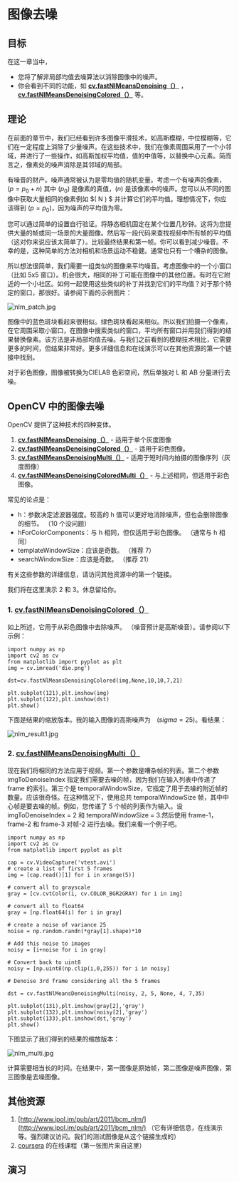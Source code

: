 # 图像去噪

## 目标

在这一章当中，

*   您将了解非局部均值去噪算法以消除图像中的噪声。
*   你会看到不同的功能，如 **[cv.fastNlMeansDenoising（）](../../d1/d79/group__photo__denoise.html#ga4c6b0031f56ea3f98f768881279ffe93 "Perform image denoising using Non-local Means Denoising algorithm http://www.ipol.im/pub/algo/bcm_non_local_means_denoising/ with several computational optimizations. Noise expected to be a gaussian white noise. ")** ， **[cv.fastNlMeansDenoisingColored（）](../../d1/d79/group__photo__denoise.html#ga03aa4189fc3e31dafd638d90de335617 "Modification of fastNlMeansDenoising function for colored images. ")** 等。

## 理论

在前面的章节中，我们已经看到许多图像平滑技术，如高斯模糊，中位模糊等，它们在一定程度上消除了少量噪声。在这些技术中，我们在像素周围采用了一个小邻域，并进行了一些操作，如高斯加权平均值，值的中值等，以替换中心元素。简而言之，像素处的噪声消除是其邻域的局部。

有噪音的财产。噪声通常被认为是零均值的随机变量。考虑一个有噪声的像素，$( p = p_0 + n )$ 其中 $( p_0 )$ 是像素的真值，$( n )$  是该像素中的噪声。您可以从不同的图像中获取大量相同的像素例如 $( N ) $ 并计算它们的平均值。理想情况下，你应该得到 $( p = p_0 )$，因为噪声的平均值为零。

您可以通过简单的设置自行验证。将静态相机固定在某个位置几秒钟。这将为您提供大量的帧或同一场景的大量图像。然后写一段代码来查找视频中所有帧的平均值（这对你来说应该太简单了）。比较最终结果和第一帧。你可以看到减少噪音。不幸的是，这种简单的方法对相机和场景运动不稳健。通常也只有一个嘈杂的图像。

所以想法很简单，我们需要一组类似的图像来平均噪音。考虑图像中的一个小窗口（比如 5x5 窗口）。机会很大，相同的补丁可能在图像中的其他位置。有时在它附近的一个小社区。如何一起使用这些类似的补丁并找到它们的平均值？对于那个特定的窗口，那很好。请参阅下面的示例图片：

![nlm_patch.jpg](img/1aac3a6b3789edad51aa59a26161104e.jpg)

图像中的蓝色斑块看起来很相似。绿色斑块看起来相似。所以我们拍摄一个像素，在它周围采取小窗口，在图像中搜索类似的窗口，平均所有窗口并用我们得到的结果替换像素。该方法是非局部均值去噪。与我们之前看到的模糊技术相比，它需要更多的时间，但结果非常好。更多详细信息和在线演示可以在其他资源的第一个链接中找到。

对于彩色图像，图像被转换为​​CIELAB 色彩空间，然后单独对 L 和 AB 分量进行去噪。

## OpenCV 中的图像去噪

OpenCV 提供了这种技术的四种变体。

1.  **[cv.fastNlMeansDenoising（）](../../d1/d79/group__photo__denoise.html#ga4c6b0031f56ea3f98f768881279ffe93 "Perform image denoising using Non-local Means Denoising algorithm http://www.ipol.im/pub/algo/bcm_non_local_means_denoising/ with several computational optimizations. Noise expected to be a gaussian white noise. ")** - 适用于单个灰度图像
2.  **[cv.fastNlMeansDenoisingColored（）](../../d1/d79/group__photo__denoise.html#ga03aa4189fc3e31dafd638d90de335617 "Modification of fastNlMeansDenoising function for colored images. ")** - 适用于彩色图像。
3.  **[cv.fastNlMeansDenoisingMulti（）](../../d1/d79/group__photo__denoise.html#gaf4421bf068c4d632ea7f0aa38e0bf172 "Modification of fastNlMeansDenoising function for images sequence where consecutive images have been ...")** - 适用于短时间内拍摄的图像序列（灰度图像）
4.  **[cv.fastNlMeansDenoisingColoredMulti（）](../../d1/d79/group__photo__denoise.html#gaa501e71f52fb2dc17ff8ca5e7d2d3619 "Modification of fastNlMeansDenoisingMulti function for colored images sequences. ")** - 与上述相同，但适用于彩色图像。

常见的论点是：

*   h：参数决定滤波器强度。较高的 h 值可以更好地消除噪声，但也会删除图像的细节。 （10 个没问题）
*   hForColorComponents：与 h 相同，但仅适用于彩色图像。 （通常与 h 相同）
*   templateWindowSize：应该是奇数。 （推荐 7）
*   searchWindowSize：应该是奇数。 （推荐 21）

有关这些参数的详细信息，请访问其他资源中的第一个链接。

我们将在这里演示 2 和 3。休息留给你。

### 1\. [cv.fastNlMeansDenoisingColored（）](../../d1/d79/group__photo__denoise.html#ga03aa4189fc3e31dafd638d90de335617 "Modification of fastNlMeansDenoising function for colored images. ")

如上所述，它用于从彩色图像中去除噪声。 （噪音预计是高斯噪音）。请参阅以下示例：

```
import numpy as np
import cv2 as cv
from matplotlib import pyplot as plt
img = cv.imread('die.png')

dst=cv.fastNlMeansDenoisingColored(img,None,10,10,7,21)

plt.subplot(121),plt.imshow(img)
plt.subplot(122),plt.imshow(dst)
plt.show()
```

下面是结果的缩放版本。我的输入图像的高斯噪声为　$( sigma = 25)$。看结果：

![nlm_result1.jpg](img/5c57018c7904d208b3ccd44d0466978e.jpg)

### 2\. [cv.fastNlMeansDenoisingMulti（）](../../d1/d79/group__photo__denoise.html#gaf4421bf068c4d632ea7f0aa38e0bf172 "Modification of fastNlMeansDenoising function for images sequence where consecutive images have been ...")

现在我们将相同的方法应用于视频。第一个参数是嘈杂帧的列表。第二个参数 imgToDenoiseIndex 指定我们需要去噪的帧，因为我们在输入列表中传递了 frame 的索引。第三个是 temporalWindowSize，它指定了用于去噪的附近帧的数量。应该很奇怪。在这种情况下，使用总共 temporalWindowSize 帧，其中中心帧是要去噪的帧。例如，您传递了 5 个帧的列表作为输入。设 imgToDenoiseIndex = 2 和 temporalWindowSize = 3.然后使用 frame-1，frame-2 和 frame-3 对帧-2 进行去噪。我们来看一个例子吧。

```
import numpy as np
import cv2 as cv
from matplotlib import pyplot as plt

cap = cv.VideoCapture('vtest.avi')
# create a list of first 5 frames
img = [cap.read()[1] for i in xrange(5)]

# convert all to grayscale
gray = [cv.cvtColor(i, cv.COLOR_BGR2GRAY) for i in img]

# convert all to float64
gray = [np.float64(i) for i in gray]

# create a noise of variance 25
noise = np.random.randn(*gray[1].shape)*10

# Add this noise to images
noisy = [i+noise for i in gray]

# Convert back to uint8
noisy = [np.uint8(np.clip(i,0,255)) for i in noisy]

# Denoise 3rd frame considering all the 5 frames

dst = cv.fastNlMeansDenoisingMulti(noisy, 2, 5, None, 4, 7,35)

plt.subplot(131),plt.imshow(gray[2],'gray')
plt.subplot(132),plt.imshow(noisy[2],'gray')
plt.subplot(133),plt.imshow(dst,'gray')
plt.show()
```

下图显示了我们得到的结果的缩放版本：

![nlm_multi.jpg](img/6fa88fd3872ea39913606e3990876d0c.jpg)

计算需要相当长的时间。在结果中，第一图像是原始帧，第二图像是噪声图像，第三图像是去噪图像。

## 其他资源

1.  [http://www.ipol.im/pub/art/2011/bcm_nlm/](http://www.ipol.im/pub/art/2011/bcm_nlm/) （它有详细信息，在线演示等。强烈建议访问。我们的测试图像是从这个链接生成的）
2.  [coursera](https://www.coursera.org/courimg) 的在线课程（第一张图片来自这里）

## 演习